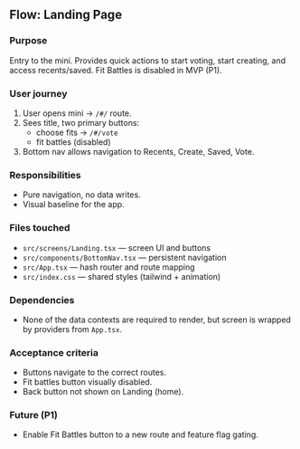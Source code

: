## Flow: Landing Page

### Purpose

Entry to the mini. Provides quick actions to start voting, start creating, and access recents/saved. Fit Battles is disabled in MVP (P1).

### User journey

1. User opens mini → `/#/` route.
2. Sees title, two primary buttons:
   - choose fits → `/#/vote`
   - fit battles (disabled)
3. Bottom nav allows navigation to Recents, Create, Saved, Vote.

### Responsibilities

- Pure navigation, no data writes.
- Visual baseline for the app.

### Files touched

- `src/screens/Landing.tsx` — screen UI and buttons
- `src/components/BottomNav.tsx` — persistent navigation
- `src/App.tsx` — hash router and route mapping
- `src/index.css` — shared styles (tailwind + animation)

### Dependencies

- None of the data contexts are required to render, but screen is wrapped by providers from `App.tsx`.

### Acceptance criteria

- Buttons navigate to the correct routes.
- Fit battles button visually disabled.
- Back button not shown on Landing (home).

### Future (P1)

- Enable Fit Battles button to a new route and feature flag gating.
